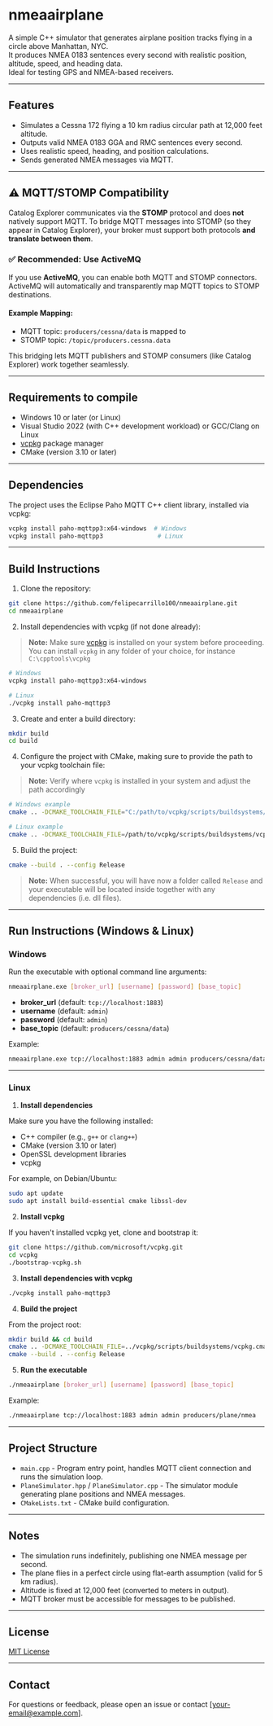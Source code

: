 # nmeaairplane 

A simple C++ simulator that generates airplane position tracks flying in a circle above Manhattan, NYC.  
It produces NMEA 0183 sentences every second with realistic position, altitude, speed, and heading data.  
Ideal for testing GPS and NMEA-based receivers.

---

## Features

- Simulates a Cessna 172 flying a 10 km radius circular path at 12,000 feet altitude.
- Outputs valid NMEA 0183 GGA and RMC sentences every second.
- Uses realistic speed, heading, and position calculations.
- Sends generated NMEA messages via MQTT.

---

## ⚠️ MQTT/STOMP Compatibility

Catalog Explorer communicates via the **STOMP** protocol and does **not** natively support MQTT.
To bridge MQTT messages into STOMP (so they appear in Catalog Explorer), your broker must support both protocols **and translate between them**.

### ✅ Recommended: Use ActiveMQ

If you use **ActiveMQ**, you can enable both MQTT and STOMP connectors. ActiveMQ will automatically and transparently map MQTT topics to STOMP destinations.

#### Example Mapping:
- MQTT topic: `producers/cessna/data` is mapped to
- STOMP topic: `/topic/producers.cessna.data`

This bridging lets MQTT publishers and STOMP consumers (like Catalog Explorer) work together seamlessly.

---

## Requirements to compile

- Windows 10 or later (or Linux)
- Visual Studio 2022 (with C++ development workload) or GCC/Clang on Linux
- [vcpkg](https://github.com/microsoft/vcpkg) package manager
- CMake (version 3.10 or later)

---

## Dependencies

The project uses the Eclipse Paho MQTT C++ client library, installed via vcpkg:

```bash
vcpkg install paho-mqttpp3:x64-windows  # Windows
vcpkg install paho-mqttpp3               # Linux
```

---

## Build Instructions

1. Clone the repository:

```bash
git clone https://github.com/felipecarrillo100/nmeaairplane.git
cd nmeaairplane
```

2. Install dependencies with vcpkg (if not done already):
> **Note:** Make sure [vcpkg](https://github.com/microsoft/vcpkg#quick-start) is installed on your system before proceeding. You can install `vcpkg` in any folder of your choice, for instance `C:\cpptools\vcpkg`

```bash
# Windows
vcpkg install paho-mqttpp3:x64-windows

# Linux
./vcpkg install paho-mqttpp3
```

3. Create and enter a build directory:

```bash
mkdir build
cd build
```

4. Configure the project with CMake, making sure to provide the path to your vcpkg toolchain file:

> **Note:** Verify where `vcpkg` is installed in your system and adjust the path accordingly

```bash
# Windows example
cmake .. -DCMAKE_TOOLCHAIN_FILE="C:/path/to/vcpkg/scripts/buildsystems/vcpkg.cmake" -DVCPKG_TARGET_TRIPLET=x64-windows
```

```bash
# Linux example
cmake .. -DCMAKE_TOOLCHAIN_FILE=/path/to/vcpkg/scripts/buildsystems/vcpkg.cmake -DVCPKG_TARGET_TRIPLET=x64-linux
```

5. Build the project:

```bash
cmake --build . --config Release
```
> **Note:** When successful, you will have now a folder called `Release` and your executable will be located inside together with any dependencies (i.e. dll files).

---

## Run Instructions (Windows & Linux)

### Windows

Run the executable with optional command line arguments:

```bash
nmeaairplane.exe [broker_url] [username] [password] [base_topic]
```

- **broker_url** (default: `tcp://localhost:1883`)
- **username** (default: `admin`)
- **password** (default: `admin`)
- **base_topic** (default: `producers/cessna/data`)

Example:

```bash
nmeaairplane.exe tcp://localhost:1883 admin admin producers/cessna/data
```

---

### Linux

1. **Install dependencies**

Make sure you have the following installed:

- C++ compiler (e.g., `g++` or `clang++`)
- CMake (version 3.10 or later)
- OpenSSL development libraries
- vcpkg

For example, on Debian/Ubuntu:

```bash
sudo apt update
sudo apt install build-essential cmake libssl-dev
```

2. **Install vcpkg**

If you haven't installed vcpkg yet, clone and bootstrap it:

```bash
git clone https://github.com/microsoft/vcpkg.git
cd vcpkg
./bootstrap-vcpkg.sh
```

3. **Install dependencies with vcpkg**

```bash
./vcpkg install paho-mqttpp3
```

4. **Build the project**

From the project root:

```bash
mkdir build && cd build
cmake .. -DCMAKE_TOOLCHAIN_FILE=../vcpkg/scripts/buildsystems/vcpkg.cmake -DVCPKG_TARGET_TRIPLET=x64-linux
cmake --build . --config Release
```

5. **Run the executable**

```bash
./nmeaairplane [broker_url] [username] [password] [base_topic]
```

Example:

```bash
./nmeaairplane tcp://localhost:1883 admin admin producers/plane/nmea
```

---

## Project Structure

- `main.cpp` - Program entry point, handles MQTT client connection and runs the simulation loop.
- `PlaneSimulator.hpp` / `PlaneSimulator.cpp` - The simulator module generating plane positions and NMEA messages.
- `CMakeLists.txt` - CMake build configuration.

---

## Notes

- The simulation runs indefinitely, publishing one NMEA message per second.
- The plane flies in a perfect circle using flat-earth assumption (valid for 5 km radius).
- Altitude is fixed at 12,000 feet (converted to meters in output).
- MQTT broker must be accessible for messages to be published.

---

## License

[MIT License](LICENSE)

---

## Contact

For questions or feedback, please open an issue or contact [your-email@example.com].

